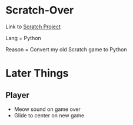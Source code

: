 # Scratch-Over

Link to [Scratch Project](https://scratch.mit.edu/projects/198253712/)

Lang = Python

Reason = Convert my old Scratch game to Python

# Later Things

## Player

* Meow sound on game over
* Glide to center on new game